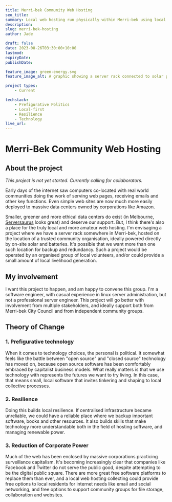 ```yaml
---
title: Merri-bek Community Web Hosting
seo_title:
summary: Local web hosting run physically within Merri-bek using local skills and power, and providing web software for local people and organisations.
description:
slug: merri-bek-hosting
author: Jade

draft: false
date: 2023-08-26T03:30:00+10:00
lastmod:
expiryDate:
publishDate:

feature_image: green-energy.svg
feature_image_alt: A graphic showing a server rack connected to solar panels

project types:
    - Current

techstack:
    - Prefigurative Politics
    - Local-first
    - Resilience
    - Technology
live_url:
---
```


# Merri-Bek Community Web Hosting

## About the project

*This project is not yet started. Currently calling for collaborators.*

Early days of the internet saw computers co-located with real world communities doing the work of serving web pages, receiving emails and other key functions. Even simple web sites are now much more easily deployed to massive data centers owned by corporations like Amazon.

Smaller, greener and more ethical data centers do exist (in Melbourne, [Serversaurus](https://serversaurus.com.au/) looks great) and deserve our support. But, I think there's also a place for the truly local and more amateur web hosting. I'm envisaging a project where we have a server rack somewhere in Merri-bek, hosted on the location of a trusted community organisation, ideally powered directly by on-site solar and batteries. It's possible that we want more than one such location for backup and redundancy. Such a project would be operated by an organised group of local volunteers, and/or could provide a small amount of local livelihood generation.

## My involvement

I want this project to happen, and am happy to convene this group. I'm a software engineer, with casual experience in linux server administration, but not a professional server engineer. This project will go better with involvement from multiple stakeholders, and ideally support both from Merri-bek City Council and from independent community groups.

## Theory of Change

### 1. Prefigurative technology

When it comes to technology choices, the personal is political. It somewhat feels like the battle between "open source" and "closed source" technology has moved on, because open source software has been comfortably embraced by capitalist business models. What really matters is that we use technology with represents the futures we want to try living. In this case, that means small, local software that invites tinkering and shaping to local collective processes.

### 2. Resilience

Doing this builds local resilience. If centralised infrastructure became unreliable, we could have a reliable place where we backup important software, books and other resources. It also builds skills that make technology more understandable both in the field of hosting software, and managing renewable power.

### 3. Reduction of Corporate Power

Much of the web has been enclosed by massive corporations practicing surveillance capitalism. It's becoming increasingly clear that companies like Facebook and Twitter do not serve the public good, despite attempting to be the digital public square. There are more great free software platforms to replace them than ever, and a local web hosting collecting could provide free options to local residents for internet needs like email and social networking, and free options to support community groups for file storage, collaboration and websites.


